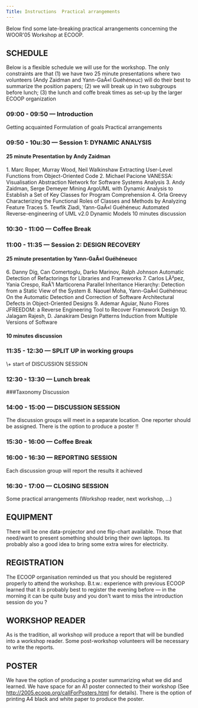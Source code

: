 ```yaml
---
Title: Instructions  Practical arrangements
---
```


Below find some late-breaking practical arrangements concerning the WOOR'05 Workshop at ECOOP.

<h2>SCHEDULE</h2>

Below is a flexible schedule we will use for the workshop. The only constraints are that
  (1) we have two 25 minute presentations where two volunteers (Andy Zaidman and Yann-GaÃ«l Guéhéneuc) will do their best to summarize the position papers;
  (2) we will break up in two subgroups before lunch;
  (3) the lunch and coffe break times as set-up by the larger ECOOP organization

<h3>09:00  - 09:50 &mdash; Introduction</h3>
    Getting acquainted
    Formulation of goals
    Practical arrangements

<h3>09:50  - 10u:30 &mdash; Session 1: DYNAMIC ANALYSIS</h3>
<h4>     25 minute Presentation by Andy Zaidman</h4>
        1. Marc Roper, Murray Wood, Neil Walkinshaw
        Extracting User-Level Functions from Object-Oriented Code
        2. Michael Pacione
        VANESSA: Visualisation Abstraction Network for Software Systems Analysis
        3. Andy Zaidman, Serge Demeyer
        Mining ArgoUML with Dynamic Analysis to Establish a Set of Key Classes for Program Comprehension
        4. Orla Greevy
        Characterizing the Functional Roles of Classes and Methods by Analyzing Feature Traces
        5. Tewfik Ziadi, Yann-GaÃ«l Guéhéneuc
        Automated Reverse-engineering of UML v2.0 Dynamic Models
    10 minutes discussion

<h3>10:30  - 11:00 &mdash; Coffee Break</h3>

<h3>11:00  - 11:35 &mdash; Session 2: DESIGN RECOVERY</h3>
<h4>    25 minute presentation by Yann-GaÃ«l Guéhéneucc</h4>
        6. Danny Dig, Can Comertoglu, Darko Marinov, Ralph Johnson 
        Automatic Detection of Refactorings for Libraries and Frameworks
        7. Carlos LÃ²pez, Yania Crespo, RaÃ¹l Marticorena
        Parallel Inheritance Hierarchy: Detection from a Static View of the System
        8. Naouel Moha, Yann-GaÃ«l Guéhéneuc
        On the Automatic Detection and Correction of Software Architectural Defects in Object-Oriented Designs
        9. Ademar Aguiar, Nuno Flores
        JFREEDOM: a Reverse Engineering Tool to Recover Framework Design
        10. Jalagam Rajesh, D. Janakiram
        Design Patterns Induction from Multiple Versions of Software

<h4>    10 minutes discussion</h4>

<h3>11:35 - 12:30 &mdash; SPLIT UP in working groups</h3>
    \+ start of DISCUSSION SESSION

<h3>12:30  - 13:30 &mdash; Lunch break</h3>

###Taxonomy Discussion

<h3>14:00  - 15:00 &mdash; DISCUSSION SESSION</h3>
    The discussion groups will meet in a separate location.
    One reporter should be assigned.
    There is the option to produce a poster !!

<h3>15:30  - 16:00 &mdash; Coffee Break</h3>

<h3>16:00 - 16:30 &mdash; REPORTING SESSION</h3>
    Each discussion group will report the results it achieved

<h3>16:30 - 17:00 &mdash; CLOSING SESSION</h3>
    Some practical arrangements
    (Workshop reader, next workshop, ...)

<h2>EQUIPMENT</h2>

There will be one data-projector and one flip-chart available. Those that need/want to present something should bring their own laptops. Its probably also a good idea to bring some extra wires for electricity.

<h2>REGISTRATION</h2>

The ECOOP organisation reminded us that you should be registered properly to attend the workshop. B.t.w.: experience with previous ECOOP learned that it is probably best to register the evening before &mdash; in the morning it can be quite busy and you don't want to miss the introduction session do you ?

<h2>WORKSHOP READER</h2>

As is the tradition, all workshop will produce a report that will be bundled into a workshop reader. Some post-workshop volunteers will be necessary to write the reports.

<h2>POSTER</h2>

We have the option of producing a poster summarizing what we did and learned. We have space for an A1 poster connected to their workshop (See http://2005.ecoop.org/callForPosters.html for details). There is the option of printing A4 black and white paper to produce the poster.
